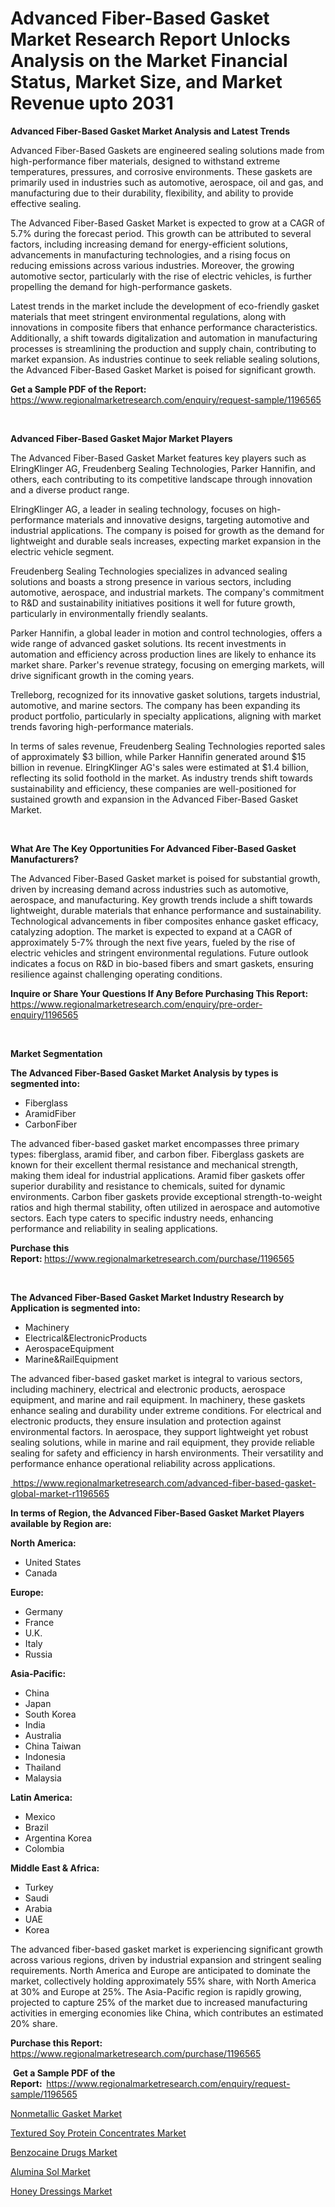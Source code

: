 <p><h1>Advanced Fiber-Based Gasket Market Research Report Unlocks Analysis on the Market Financial Status, Market Size, and Market Revenue upto 2031</h1></p><p><strong>Advanced Fiber-Based Gasket Market Analysis and Latest Trends</strong></p>
<p><p>Advanced Fiber-Based Gaskets are engineered sealing solutions made from high-performance fiber materials, designed to withstand extreme temperatures, pressures, and corrosive environments. These gaskets are primarily used in industries such as automotive, aerospace, oil and gas, and manufacturing due to their durability, flexibility, and ability to provide effective sealing.</p><p>The Advanced Fiber-Based Gasket Market is expected to grow at a CAGR of 5.7% during the forecast period. This growth can be attributed to several factors, including increasing demand for energy-efficient solutions, advancements in manufacturing technologies, and a rising focus on reducing emissions across various industries. Moreover, the growing automotive sector, particularly with the rise of electric vehicles, is further propelling the demand for high-performance gaskets.</p><p>Latest trends in the market include the development of eco-friendly gasket materials that meet stringent environmental regulations, along with innovations in composite fibers that enhance performance characteristics. Additionally, a shift towards digitalization and automation in manufacturing processes is streamlining the production and supply chain, contributing to market expansion. As industries continue to seek reliable sealing solutions, the Advanced Fiber-Based Gasket Market is poised for significant growth.</p></p>
<p><strong>Get a Sample PDF of the Report:&nbsp;</strong> <a href="https://www.regionalmarketresearch.com/enquiry/request-sample/1196565">https://www.regionalmarketresearch.com/enquiry/request-sample/1196565</a></p>
<p>&nbsp;</p>
<p><strong>Advanced Fiber-Based Gasket Major Market Players</strong></p>
<p><p>The Advanced Fiber-Based Gasket Market features key players such as ElringKlinger AG, Freudenberg Sealing Technologies, Parker Hannifin, and others, each contributing to its competitive landscape through innovation and a diverse product range. </p><p>ElringKlinger AG, a leader in sealing technology, focuses on high-performance materials and innovative designs, targeting automotive and industrial applications. The company is poised for growth as the demand for lightweight and durable seals increases, expecting market expansion in the electric vehicle segment.</p><p>Freudenberg Sealing Technologies specializes in advanced sealing solutions and boasts a strong presence in various sectors, including automotive, aerospace, and industrial markets. The company's commitment to R&D and sustainability initiatives positions it well for future growth, particularly in environmentally friendly sealants.</p><p>Parker Hannifin, a global leader in motion and control technologies, offers a wide range of advanced gasket solutions. Its recent investments in automation and efficiency across production lines are likely to enhance its market share. Parker's revenue strategy, focusing on emerging markets, will drive significant growth in the coming years.</p><p>Trelleborg, recognized for its innovative gasket solutions, targets industrial, automotive, and marine sectors. The company has been expanding its product portfolio, particularly in specialty applications, aligning with market trends favoring high-performance materials.</p><p>In terms of sales revenue, Freudenberg Sealing Technologies reported sales of approximately $3 billion, while Parker Hannifin generated around $15 billion in revenue. ElringKlinger AG's sales were estimated at $1.4 billion, reflecting its solid foothold in the market. As industry trends shift towards sustainability and efficiency, these companies are well-positioned for sustained growth and expansion in the Advanced Fiber-Based Gasket Market.</p></p>
<p>&nbsp;</p>
<p><strong>What Are The Key Opportunities For Advanced Fiber-Based Gasket Manufacturers?</strong></p>
<p><p>The Advanced Fiber-Based Gasket market is poised for substantial growth, driven by increasing demand across industries such as automotive, aerospace, and manufacturing. Key growth trends include a shift towards lightweight, durable materials that enhance performance and sustainability. Technological advancements in fiber composites enhance gasket efficacy, catalyzing adoption. The market is expected to expand at a CAGR of approximately 5-7% through the next five years, fueled by the rise of electric vehicles and stringent environmental regulations. Future outlook indicates a focus on R&D in bio-based fibers and smart gaskets, ensuring resilience against challenging operating conditions.</p></p>
<p><strong>Inquire or Share Your Questions If Any Before Purchasing This Report:</strong> <a href="https://www.regionalmarketresearch.com/enquiry/pre-order-enquiry/1196565">https://www.regionalmarketresearch.com/enquiry/pre-order-enquiry/1196565</a></p>
<p>&nbsp;</p>
<p><strong>Market Segmentation</strong></p>
<p><strong>The Advanced Fiber-Based Gasket Market Analysis by types is segmented into:</strong></p>
<p><ul><li>Fiberglass</li><li>AramidFiber</li><li>CarbonFiber</li></ul></p>
<p><p>The advanced fiber-based gasket market encompasses three primary types: fiberglass, aramid fiber, and carbon fiber. Fiberglass gaskets are known for their excellent thermal resistance and mechanical strength, making them ideal for industrial applications. Aramid fiber gaskets offer superior durability and resistance to chemicals, suited for dynamic environments. Carbon fiber gaskets provide exceptional strength-to-weight ratios and high thermal stability, often utilized in aerospace and automotive sectors. Each type caters to specific industry needs, enhancing performance and reliability in sealing applications.</p></p>
<p><strong>Purchase this Report:&nbsp;</strong><a href="https://www.regionalmarketresearch.com/purchase/1196565">https://www.regionalmarketresearch.com/purchase/1196565</a></p>
<p>&nbsp;</p>
<p><strong>The Advanced Fiber-Based Gasket Market Industry Research by Application is segmented into:</strong></p>
<p><ul><li>Machinery</li><li>Electrical&ElectronicProducts</li><li>AerospaceEquipment</li><li>Marine&RailEquipment</li></ul></p>
<p><p>The advanced fiber-based gasket market is integral to various sectors, including machinery, electrical and electronic products, aerospace equipment, and marine and rail equipment. In machinery, these gaskets enhance sealing and durability under extreme conditions. For electrical and electronic products, they ensure insulation and protection against environmental factors. In aerospace, they support lightweight yet robust sealing solutions, while in marine and rail equipment, they provide reliable sealing for safety and efficiency in harsh environments. Their versatility and performance enhance operational reliability across applications.</p></p>
<p><a href="https://www.regionalmarketresearch.com/advanced-fiber-based-gasket-global-market-r1196565">&nbsp;https://www.regionalmarketresearch.com/advanced-fiber-based-gasket-global-market-r1196565</a></p>
<p><strong>In terms of Region, the Advanced Fiber-Based Gasket Market Players available by Region are:</strong></p>
<p>
    <p> <strong> North America: </strong>
        <ul>
            <li>United States</li>
            <li>Canada</li>
        </ul>
        </p> 
    <p> <strong> Europe: </strong>
        <ul>
            <li>Germany</li>
            <li>France</li>
            <li>U.K.</li>
            <li>Italy</li>
            <li>Russia</li>
        </ul>
        </p> 
    <p> <strong> Asia-Pacific: </strong>
        <ul>
            <li>China</li>
            <li>Japan</li>
            <li>South Korea</li>
            <li>India</li>
            <li>Australia</li>
            <li>China Taiwan</li>
            <li>Indonesia</li>
            <li>Thailand</li>
            <li>Malaysia</li>
        </ul>
        </p> 
    <p> <strong> Latin America: </strong>
        <ul>
            <li>Mexico</li>
            <li>Brazil</li>
            <li>Argentina Korea</li>
            <li>Colombia</li>
        </ul>
        </p> 
    <p> <strong> Middle East & Africa: </strong>
        <ul>
            <li>Turkey</li>
            <li>Saudi</li>
            <li>Arabia</li>
            <li>UAE</li>
            <li>Korea</li>
        </ul>
    </p>
    </p>
<p><p>The advanced fiber-based gasket market is experiencing significant growth across various regions, driven by industrial expansion and stringent sealing requirements. North America and Europe are anticipated to dominate the market, collectively holding approximately 55% share, with North America at 30% and Europe at 25%. The Asia-Pacific region is rapidly growing, projected to capture 25% of the market due to increased manufacturing activities in emerging economies like China, which contributes an estimated 20% share.</p></p>
<p><strong>Purchase this Report: </strong><a href="https://www.regionalmarketresearch.com/purchase/1196565">https://www.regionalmarketresearch.com/purchase/1196565</a></p>
<p>&nbsp;<strong>Get a Sample PDF of the Report:&nbsp;&nbsp;</strong><a href="https://www.regionalmarketresearch.com/enquiry/request-sample/1196565">https://www.regionalmarketresearch.com/enquiry/request-sample/1196565</a></p>
<p><strong></strong></p>
<p><p><a href="https://github.com/JubayerMia832/Market-Research-Report-List-1/blob/main/nonmetallic-gasket-market.md">Nonmetallic Gasket Market</a></p><p><a href="https://github.com/NancyAlvarado586/Market-Research-Report-List-1/blob/main/textured-soy-protein-concentrates-market.md">Textured Soy Protein Concentrates Market</a></p><p><a href="https://www.linkedin.com/pulse/benzocaine-drugs-market2024-2031-industry-insights-investment-9fygc">Benzocaine Drugs Market</a></p><p><a href="https://medium.com/@roberthschneidedxf/alumina-sol-market-industry-landscape-growth-trajectories-and-global-markets-71234ba22701?postPublishedType=repub">Alumina Sol Market</a></p><p><a href="https://www.linkedin.com/pulse/global-honey-dressings-market-share-growth-opportunities-hzxoc">Honey Dressings Market</a></p></p>